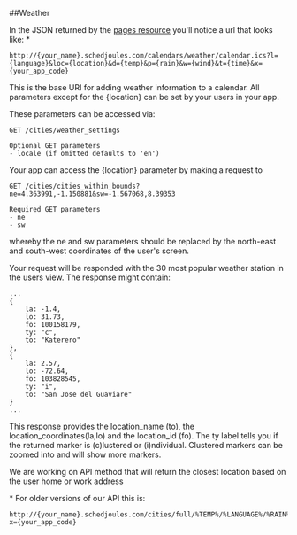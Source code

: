 ##Weather

In the JSON returned by the [pages resource](https://github.com/schedjoules/calendar-store-api/) you'll notice a url that looks like: *

```
http://{your_name}.schedjoules.com/calendars/weather/calendar.ics?l={language}&loc={location}&d={temp}&p={rain}&w={wind}&t={time}&x={your_app_code} 
```
This is the base URI for adding weather information to a calendar. All parameters except for the {location} can be set by your users in your app.

These parameters can be accessed via:

```
GET /cities/weather_settings

Optional GET parameters
- locale (if omitted defaults to 'en')
```

Your app can access the {location} parameter by making a request to

```
GET /cities/cities_within_bounds?ne=4.363991,-1.150881&sw=-1.567068,8.39353

Required GET parameters
- ne
- sw
```
whereby the ne and sw parameters should be replaced by the north-east and south-west coordinates of the user's screen. 

Your request will be responded with the 30 most popular weather station in the users view. The response might contain:
```
...
{
	la: -1.4,
	lo: 31.73,
	fo: 100158179,
	ty: "c",
	to: "Katerero"
},
{
	la: 2.57,
	lo: -72.64,
	fo: 103828545,
	ty: "i",
	to: "San Jose del Guaviare"
}
...
```
This response provides the location_name (to), the location_coordinates(la,lo) and the location_id (fo). The ty label tells you if the returned marker is (c)lustered or (i)ndividual. Clustered markers can be zoomed into and will show more markers. 

We are working on API method that will return the closest location based on the user home or work address

\* For older versions of our API this is:
```
http://{your_name}.schedjoules.com/cities/full/%TEMP%/%LANGUAGE%/%RAIN%/%WIND%/%TIME%/%CITY%.ics?x={your_app_code}
```